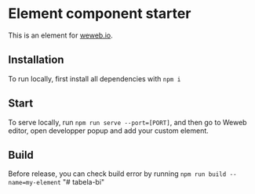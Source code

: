 # Element component starter

This is an element for [weweb.io](https://www.weweb.io/).

## Installation

To run locally, first install all dependencies with `npm i`

## Start

To serve locally, run `npm run serve --port=[PORT]`, and then go to Weweb editor, open developper popup and add your custom element.

## Build

Before release, you can check build error by running `npm run build --name=my-element`
"# tabela-bi" 
